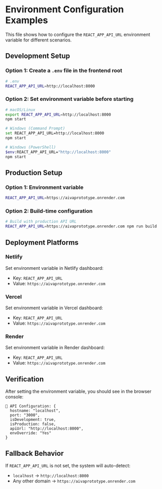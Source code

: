 # Environment Configuration Examples

This file shows how to configure the `REACT_APP_API_URL` environment variable for different scenarios.

## Development Setup

### Option 1: Create a `.env` file in the frontend root
```bash
# .env
REACT_APP_API_URL=http://localhost:8000
```

### Option 2: Set environment variable before starting
```bash
# macOS/Linux
export REACT_APP_API_URL=http://localhost:8000
npm start

# Windows (Command Prompt)
set REACT_APP_API_URL=http://localhost:8000
npm start

# Windows (PowerShell)
$env:REACT_APP_API_URL="http://localhost:8000"
npm start
```

## Production Setup

### Option 1: Environment variable
```bash
REACT_APP_API_URL=https://aivaprototype.onrender.com
```

### Option 2: Build-time configuration
```bash
# Build with production API URL
REACT_APP_API_URL=https://aivaprototype.onrender.com npm run build
```

## Deployment Platforms

### Netlify
Set environment variable in Netlify dashboard:
- Key: `REACT_APP_API_URL`
- Value: `https://aivaprototype.onrender.com`

### Vercel
Set environment variable in Vercel dashboard:
- Key: `REACT_APP_API_URL`
- Value: `https://aivaprototype.onrender.com`

### Render
Set environment variable in Render dashboard:
- Key: `REACT_APP_API_URL`
- Value: `https://aivaprototype.onrender.com`

## Verification

After setting the environment variable, you should see in the browser console:
```
🔧 API Configuration: {
  hostname: "localhost",
  port: "3000",
  isDevelopment: true,
  isProduction: false,
  apiUrl: "http://localhost:8000",
  envOverride: "Yes"
}
```

## Fallback Behavior

If `REACT_APP_API_URL` is not set, the system will auto-detect:
- `localhost` → `http://localhost:8000`
- Any other domain → `https://aivaprototype.onrender.com`

